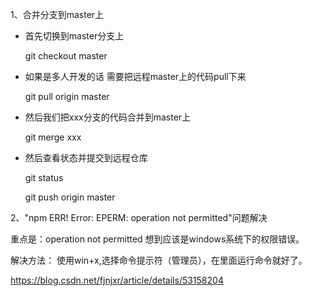 1、合并分支到master上
- 首先切换到master分支上

  git  checkout master
- 如果是多人开发的话 需要把远程master上的代码pull下来

  git pull origin master

- 然后我们把xxx分支的代码合并到master上

  git  merge xxx
- 然后查看状态并提交到远程仓库

  git status
  
  git push origin master
  
  
2、"npm ERR! Error: EPERM: operation not permitted"问题解决
  
 重点是：operation not permitted  想到应该是windows系统下的权限错误。
  
 解决方法：   使用win+x,选择命令提示符（管理员），在里面运行命令就好了。
  
  https://blog.csdn.net/fjnjxr/article/details/53158204
